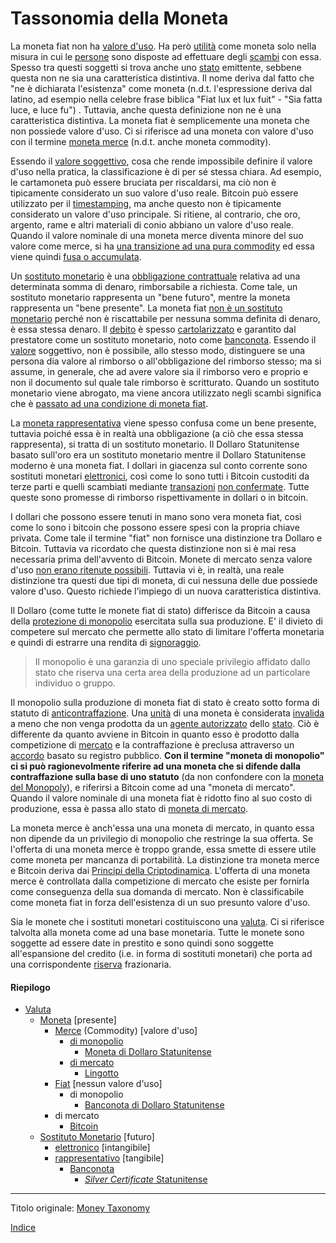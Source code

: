 # Tassonomia della Moneta



La moneta fiat non ha [valore d'uso](https://en.wikipedia.org/wiki/Use_value). Ha però [utilità](ch101-glossary.md#utilità) come moneta solo nella misura in cui le [persone](ch101-glossary.md#persona) sono disposte ad effettuare degli [scambi](ch101-glossary.md#scambio) con essa. Spesso tra questi soggetti si trova anche uno [stato](ch101-glossary.md#stato) emittente, sebbene questa non ne sia una caratteristica distintiva. Il nome deriva dal fatto che "ne è dichiarata l'esistenza" come moneta (n.d.t. l'espressione deriva dal latino, ad esempio nella celebre frase biblica "Fiat lux et lux fuit" - "Sia fatta luce, e luce fu") . Tuttavia, anche questa definizione non ne è una caratteristica distintiva. La moneta fiat è semplicemente una moneta che non possiede valore d'uso. Ci si riferisce ad una moneta con valore d'uso con il termine [moneta merce](https://it.wikipedia.org/wiki/Moneta_merce) (n.d.t. anche moneta commodity).

Essendo il [valore soggettivo](https://en.wikipedia.org/wiki/Subjective_theory_of_value), cosa che rende impossibile definire il valore d'uso nella pratica, la classificazione è di per sé stessa chiara. Ad esempio, le cartamoneta può essere bruciata per riscaldarsi, ma ciò non è tipicamente considerato un suo valore d'uso reale. Bitcoin può essere utilizzato per il [timestamping](https://en.wikipedia.org/wiki/Trusted_timestamping), ma anche questo non è tipicamente considerato un valore d'uso principale. Si ritiene, al contrario, che oro, argento, rame e altri materiali di conio abbiano un valore d'uso reale. Quando il valore nominale di una moneta merce diventa minore del suo valore come merce, si ha [una transizione ad una pura commodity](https://it.wikipedia.org/wiki/Bol%C3%ADvar_venezuelano#Bolivar_fuerte) ed essa viene quindi [fusa o accumulata](https://it.wikipedia.org/wiki/Legge_di_Gresham).

Un [sostituto monetario](https://wiki.mises.org/wiki/Money_substitutes) è una [obbligazione contrattuale](https://financial-dictionary.thefreedictionary.com/Contractual+Claim) relativa ad una determinata somma di denaro, rimborsabile a richiesta. Come tale, un sostituto monetario rappresenta un "bene futuro", mentre la moneta rappresenta un "bene presente". La moneta fiat [non è un sostituto monetario](ch047-debt-loop-fallacy.md) perché non è riscattabile per nessuna somma definita di denaro, è essa stessa denaro. Il [debito](ch101-glossary.md#prendere-a-prestito) è spesso [cartolarizzato](https://it.wikipedia.org/wiki/Cartolarizzazione) e garantito dal prestatore come un sostituto monetario, noto come [banconota](https://it.wikipedia.org/wiki/Banconota). Essendo il [valore](ch101-glossary.md#valore) soggettivo, non è possibile, allo stesso modo, distinguere se una persona dia valore al rimborso o all'obbligazione del rimborso stesso; ma si assume, in generale, che ad avere valore sia il rimborso vero e proprio e non il documento sul quale tale rimborso è scritturato. Quando un sostituto monetario viene abrogato, ma viene ancora utilizzato negli scambi significa che è [passato ad una condizione di moneta fiat](https://en.wikipedia.org/wiki/Gold_certificate).

La [moneta rappresentativa](https://en.wikipedia.org/wiki/Representative_money) viene spesso confusa come un bene presente, tuttavia poiché essa è in realtà una obbligazione (a ciò che essa stessa rappresenta), si tratta di un sostituto monetario. Il Dollaro Statunitense basato sull'oro era un sostituto monetario mentre il Dollaro Statunitense moderno è una moneta fiat. I dollari in giacenza sul conto corrente sono sostituti monetari [elettronici](https://www.investopedia.com/terms/e/electronic-money.asp), così come lo sono tutti i Bitcoin custoditi da terze parti e quelli scambiati mediante [transazioni](ch101-glossary.md#transazione) [non confermate](ch101-glossary.md#non-confermata). Tutte queste sono promesse di rimborso rispettivamente in dollari o in bitcoin.

I dollari che possono essere tenuti in mano sono vera moneta fiat, così come lo sono i bitcoin che possono essere spesi con la propria chiave privata. Come tale il termine "fiat" non fornisce una distinzione tra Dollaro e Bitcoin. Tuttavia va ricordato che questa distinzione non si è mai resa necessaria prima dell'avvento di Bitcoin. Monete di mercato senza valore d'uso [non erano ritenute possibili](ch074-regression-fallacy.md). Tuttavia vi è, in realtà, una reale distinzione tra questi due tipi di moneta, di cui nessuna delle due possiede valore d'uso. Questo richiede l'impiego di un nuova caratteristica distintiva.

Il Dollaro (come tutte le monete fiat di stato) differisce da Bitcoin a causa della [protezione di monopolio](https://mises.org/library/man-economy-and-state-power-and-market/html/pp/1054) esercitata sulla sua produzione. E' il divieto di competere sul mercato che permette allo stato di limitare l'offerta monetaria e quindi di estrarre una rendita di [signoraggio](https://it.wikipedia.org/wiki/Signoraggio).

> Il monopolio è una garanzia di uno speciale privilegio affidato dallo stato che riserva una certa area della produzione ad un particolare individuo o gruppo. 

Il monopolio sulla produzione di moneta fiat di stato è creato sotto forma di statuto di [anticontraffazione](https://en.wikipedia.org/wiki/Counterfeit_money). Una [unità](ch101-glossary.md#unità) di una moneta è considerata [invalida](ch101-glossary.md#validità) a meno che non venga prodotta da un [agente autorizzato](https://www.moneyfactory.gov/) dello [stato](ch101-glossary.md#stato). Ciò è differente da quanto avviene in Bitcoin in quanto esso è prodotto dalla competizione di [mercato](ch101-glossary.md#mercato) e la contraffazione è preclusa attraverso un [accordo](ch101-glossary.md#consenso) basato su registro pubblico. **Con il termine "moneta di monopolio" ci si può ragionevolmente riferire ad una moneta che si difende dalla contraffazione sulla base di uno statuto**  (da non confondere con la [moneta del Monopoly](https://monopoly.fandom.com/wiki/Monopoly_Money)), e riferirsi a Bitcoin come ad una "moneta di mercato". Quando il valore nominale di una moneta fiat è ridotto fino al suo costo di produzione, essa è passa allo stato di [moneta di mercato](https://it.wikipedia.org/wiki/Dollaro_zimbabwese).

La moneta merce è anch'essa una una moneta di mercato, in quanto essa non dipende da un privilegio di monopolio che restringe la sua offerta. Se l'offerta di una moneta merce è troppo grande, essa smette di essere utile come moneta per mancanza di portabilità. La distinzione tra moneta merce e Bitcoin deriva dai [Principi della Criptodinamica](ch027-cryptodynamic-principles.md). L'offerta di una moneta merce è controllata dalla competizione di mercato che esiste per fornirla come conseguenza della sua domanda di mercato. Non è classificabile come moneta fiat in forza dell'esistenza di un suo presunto valore d'uso.

Sia le monete che i sostituti monetari costituiscono una [valuta](https://it.wikipedia.org/wiki/Valuta). Ci si riferisce talvolta alla moneta come ad una base monetaria. Tutte le monete sono soggette ad essere date in prestito e sono quindi sono soggette all'espansione del credito (i.e. in forma di sostituti monetari) che porta ad una corrispondente [riserva](ch098-reserve-definition.md) frazionaria.


#### Riepilogo

* [Valuta](https://it.wikipedia.org/wiki/Valuta)
  * [Moneta](https://it.wikipedia.org/wiki/Denaro) [presente]
    * [Merce](https://it.wikipedia.org/wiki/Moneta_merce) (Commodity) [valore d'uso]
      * [di monopolio](https://mises.org/library/man-economy-and-state-power-and-market/html/pp/1054)
        * [Moneta di Dollaro Statunitense](https://it.wikipedia.org/wiki/Dollaro_(dollaro_statunitense))
      * [di mercato](https://it.wikipedia.org/wiki/Libero_mercato)
        * [Lingotto](https://it.wikipedia.org/wiki/Lingotto)
    * [Fiat](https://it.wikipedia.org/wiki/Moneta_legale) [nessun valore d'uso]
      * di monopolio
      	* [Banconota di Dollaro Statunitense](https://it.wikipedia.org/wiki/Banconota_da_1_dollaro_(Stati_Uniti_d%27America)) 
    * di mercato
      * [Bitcoin](https://bitcoin.org/bitcoin.pdf)
  * [Sostituto Monetario](https://wiki.mises.org/wiki/Money_substitutes) [futuro]
    * [elettronico](https://www.investopedia.com/terms/e/electronic-money.asp) [intangibile]
    * [rappresentativo](https://en.wikipedia.org/wiki/Representative_money) [tangibile]
      * [Banconota](https://it.wikipedia.org/wiki/Banconota) 
        * [_Silver Certificate_ Statunitense](https://en.wikipedia.org/wiki/Silver_certificate_(United_States))


------

Titolo originale: [Money Taxonomy](https://github.com/libbitcoin/libbitcoin-system/wiki/Money-Taxonomy)

[Indice](/README.md)


